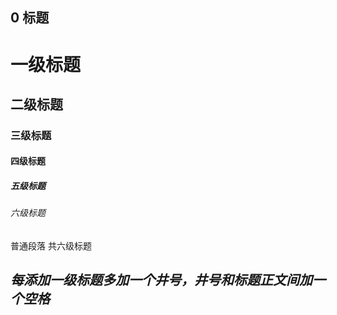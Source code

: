 ## 0 标题

# 一级标题
## 二级标题
### 三级标题
#### 四级标题
##### 五级标题
###### 六级标题
普通段落
共六级标题
## ***每添加一级标题多加一个井号，井号和标题正文间加一个空格***
